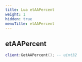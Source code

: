 ```yaml
---
title: Lua etAAPercent
weight: 1
hidden: true
menuTitle: etAAPercent
---
```

## etAAPercent
```lua
client:GetAAPercent(); -- uint32
```